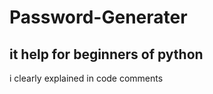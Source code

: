 <h1> Password-Generater </h1>

<h2>it help for beginners of python</h2>
<p>i clearly explained in code comments</P>
